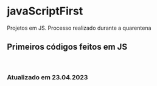 # javaScriptFirst

Projetos em JS.
Processo realizado durante a quarentena             
          
## Primeiros códigos feitos em JS      
<br>  

### Atualizado em 23.04.2023
   
 
 
